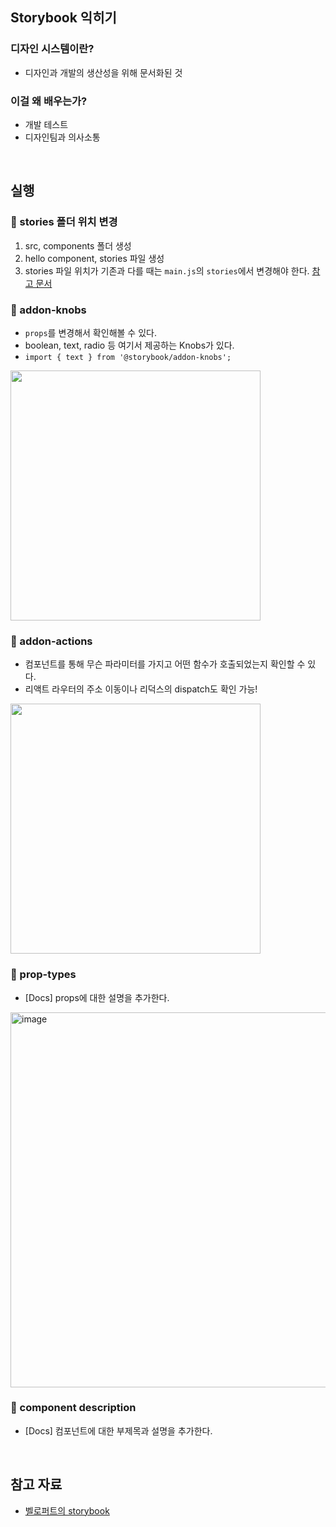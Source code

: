 ## Storybook 익히기

### 디자인 시스템이란?
- 디자인과 개발의 생산성을 위해 문서화된 것

### 이걸 왜 배우는가?
- 개발 테스트
- 디자인팀과 의사소통

<br>

## 실행

### 📂 stories 폴더 위치 변경
1. src, components 폴더 생성
2. hello component, stories 파일 생성
3. stories 파일 위치가 기존과 다를 때는 `main.js`의 `stories`에서 변경해야 한다. [참고 문서](https://storybook.js.org/docs/react/configure/overview#with-a-directory)

### 👀 addon-knobs
- `props`를 변경해서 확인해볼 수 있다.
- boolean, text, radio 등 여기서 제공하는 Knobs가 있다.
- `import { text } from '@storybook/addon-knobs';`

<img width=400 src="https://user-images.githubusercontent.com/64337152/165024938-d4aac773-0c9f-4818-9855-72c915360b11.gif">

### 👀 addon-actions
- 컴포넌트를 통해 무슨 파라미터를 가지고 어떤 함수가 호출되었는지 확인할 수 있다.
- 리액트 라우터의 주소 이동이나 리덕스의 dispatch도 확인 가능!

<img width=400 src="https://user-images.githubusercontent.com/64337152/165027538-33ee5db1-8bbf-4a68-be1c-9c2c5c14acee.gif">

### 👀 prop-types
- [Docs] props에 대한 설명을 추가한다.

<img width="600" alt="image" src="https://user-images.githubusercontent.com/64337152/165028788-907bb343-a374-483a-8679-fc108f1482ee.png">


### 👀 component description
- [Docs] 컴포넌트에 대한 부제목과 설명을 추가한다.

<br>

## 참고 자료
- [벨로퍼트의 storybook](https://velog.io/@velopert/start-storybook)
